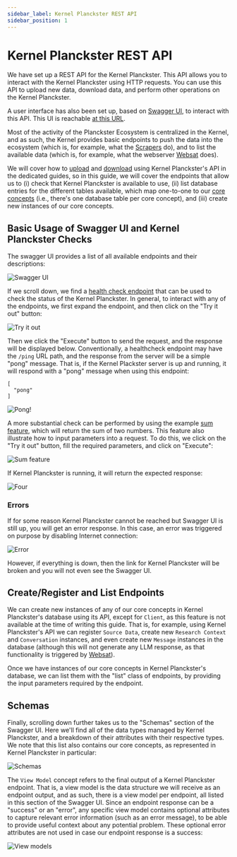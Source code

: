 ```yaml
---
sidebar_label: Kernel Planckster REST API
sidebar_position: 1
---
```



# Kernel Planckster REST API

We have set up a REST API for the Kernel Planckster.
This API allows you to interact with the Kernel Planckster using HTTP requests.
You can use this API to upload new data, download data, and perform other operations on the Kernel Planckster.

A user interface has also been set up, based on [Swagger UI](https://swagger.io/tools/swagger-ui/), to interact with this API.
This UI is reachable [at this URL](https://kernel-planckster.devmaany.com/docs#/).

Most of the activity of the Planckster Ecosystem is centralized in the Kernel, and as such, the Kernel provides basic endpoints to push the data into the ecosystem (which is, for example, what the [Scrapers](../../kubeflow/kubeflow-features-and-ui-walkthrough.md) do), and to list the available data (which is, for example, what the webserver [Websat](../../websat/websat-features-and-ui-walkthrough.md) does).

We will cover how to [upload](../upload-new-data.md) and [download](../download-data.md) using Kernel Planckster's API in the dedicated guides, so in this guide, we will cover the endpoints that allow us to (i) check that Kernel Planckster is available to use, (ii) list database entries for the different tables available, which map one-to-one to our [core concepts](../../../concepts/core-concepts/index.md) (i.e., there's one database table per core concept), and (iii) create new instances of our core concepts.


## Basic Usage of Swagger UI and Kernel Planckster Checks

The swagger UI provides a list of all available endpoints and their descriptions:

![Swagger UI](1.png)

If we scroll down, we find a [health check endpoint](https://kernel-planckster.devmaany.com/docs#/Health%20Check/health_ping_get) that can be used to check the status of the Kernel Planckster.
In general, to interact with any of the endpoints, we first expand the endpoint, and then click on the "Try it out" button:

![Try it out](2.png)

Then we click the "Execute" button to send the request, and the response will be displayed below.
Conventionally, a healthcheck endpoint may have the `/ping` URL path, and the response from the server will be a simple "pong" message.
That is, if the Kernel Plackster server is up and running, it will respond with a "pong" message when using this endpoint:

```
[
  "pong"
]
```
![Pong!](3.png)

A more substantial check can be performed by using the example [sum feature](https://kernel-planckster.devmaany.com/docs#/Sum%20Feature/Sum_Feature_sum_get), which will return the sum of two numbers.
This feature also illustrate how to input parameters into a request.
To do this, we click on the "Try it out" button, fill the required parameters, and click on "Execute":

![Sum feature](4.png)

If Kernel Planckster is running, it will return the expected response:

![Four](5.png)


### Errors

If for some reason Kernel Planckster cannot be reached but Swagger UI is still up, you will get an error response.
In this case, an error was triggered on purpose by disabling Internet connection:

![Error](6.png)

However, if everything is down, then the link for Kernel Planckster will be broken and you will not even see the Swagger UI.


## Create/Register and List Endpoints

We can create new instances of any of our core concepts in Kernel Planckster's database using its API, except for `Client`, as this feature is not available at the time of writing this guide.
That is, for example, using Kernel Planckster's API we can register `Source Data`, create new `Research Context` and `Conversation` instances, and even create new `Message` instances in the database (although this will not generate any LLM response, as that functionality is triggered by [Websat](../../websat/websat-features-and-ui-walkthrough.md)).

Once we have instances of our core concepts in Kernel Planckster's database, we can list them with the "list" class of endpoints, by providing the input parameters required by the endpoint.


## Schemas

Finally, scrolling down further takes us to the "Schemas" section of the Swagger UI.
Here we'll find all of the data types managed by Kernel Planckster, and a breakdown of their attributes with their respective types.
We note that this list also contains our core concepts, as represented in Kernel Planckster in particular:

![Schemas](schemas.png)

The `View Model` concept refers to the final output of a Kernel Planckster endpoint.
That is, a view model is the data structure we will receive as an endpoint output, and as such, there is a view model per endpoint, all listed in this section of the Swagger UI.
Since an endpoint response can be a "success" or an "error", any specific view model contains optional attributes to capture relevant error information (such as an error message), to be able to provide useful context about any potential problem.
These optional error attributes are not used in case our endpoint response is a success:

![View models](view-models.png)
